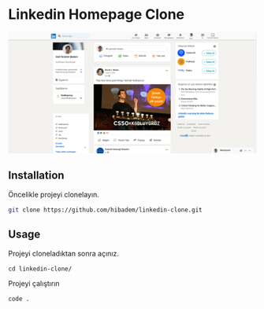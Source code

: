 # Linkedin Homepage Clone

<p align="center">
  <img src="picture.PNG" alt="linkedin clone"/>
</p>

## Installation

Öncelikle projeyi clonelayın.

```bash
git clone https://github.com/hibadem/linkedin-clone.git
```

## Usage

Projeyi cloneladıktan sonra açınız.

```linux
cd linkedin-clone/
```

Projeyi çalıştırın

```linux
code .
```
